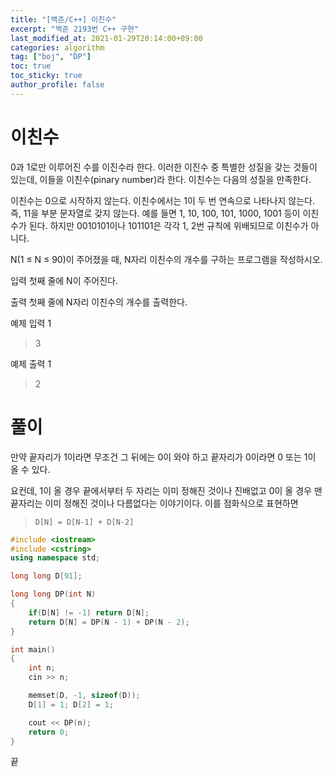 ```yaml
---
title: "[백준/C++] 이친수"
excerpt: "백준 2193번 C++ 구현"
last_modified_at: 2021-01-29T20:14:00+09:00
categories: algorithm
tag: ["boj", "DP"]
toc: true
toc_sticky: true
author_profile: false
---
```


# 이친수

0과 1로만 이루어진 수를 이진수라 한다. 이러한 이진수 중 특별한 성질을 갖는 것들이 있는데, 이들을 이친수(pinary number)라 한다. 이친수는 다음의 성질을 만족한다.

이친수는 0으로 시작하지 않는다.
이친수에서는 1이 두 번 연속으로 나타나지 않는다. 즉, 11을 부분 문자열로 갖지 않는다.
예를 들면 1, 10, 100, 101, 1000, 1001 등이 이친수가 된다. 하지만 0010101이나 101101은 각각 1, 2번 규칙에 위배되므로 이친수가 아니다.

N(1 ≤ N ≤ 90)이 주어졌을 때, N자리 이친수의 개수를 구하는 프로그램을 작성하시오.

입력
첫째 줄에 N이 주어진다.

출력
첫째 줄에 N자리 이친수의 개수를 출력한다.


예제 입력 1

> 3  

예제 출력 1

> 2  

# 풀이

만약 끝자리가 1이라면 무조건 그 뒤에는 0이 와야 하고
끝자리가 0이라면 0 또는 1이 올 수 있다.

요컨데, 1이 올 경우 끝에서부터 두 자리는 이미 정해진 것이나 진배없고 0이 올 경우 맨 끝자리는 이미 정해진 것이나 다름없다는 이야기이다. 이를 점화식으로 표현하면

> `D[N] = D[N-1] + D[N-2]`  

``` c++
#include <iostream>
#include <cstring>
using namespace std;

long long D[91];

long long DP(int N)
{
	if(D[N] != -1) return D[N];
	return D[N] = DP(N - 1) + DP(N - 2);
}

int main()
{
	int n;
	cin >> n;

	memset(D, -1, sizeof(D));
	D[1] = 1; D[2] = 1;

	cout << DP(n);
	return 0;
}
```

끝
